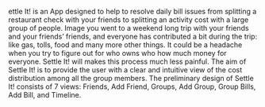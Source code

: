 ettle It! is an App designed to help to resolve daily bill issues from splitting a restaurant check with your friends to splitting an activity cost with a large group of people. Image you went to a weekend long trip with your friends and your friends’ friends, and everyone has contributed a bit during the trip: like gas, tolls, food and many more other things. It could be a headache when you try to figure out for who owns who how much money for everyone. Settle It! will makes this process much less painful. The aim of Settle It! is to provide the user with a clear and intuitive view of the cost distribution among all the group members. The preliminary design of Settle It! consists of 7 views: Friends, Add Friend, Groups, Add Group, Group Bills, Add Bill, and Timeline.

